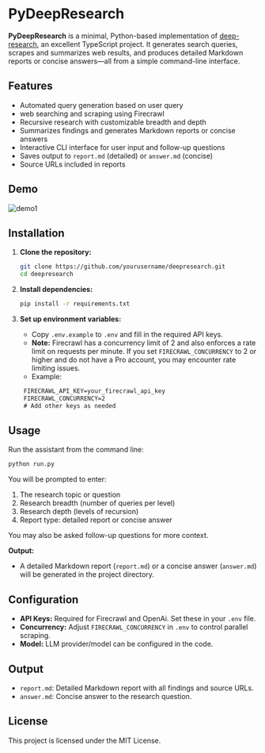 # PyDeepResearch

**PyDeepResearch** is a minimal, Python-based implementation of [deep-research](https://github.com/dzhng/deep-research), an excellent TypeScript project. It generates search queries, scrapes and summarizes web results, and produces detailed Markdown reports or concise answers—all from a simple command-line interface.

## Features

- Automated query generation based on user query
- web searching and scraping using Firecrawl
- Recursive research with customizable breadth and depth
- Summarizes findings and generates Markdown reports or concise answers
- Interactive CLI interface for user input and follow-up questions
- Saves output to `report.md` (detailed) or `answer.md` (concise)
- Source URLs included in reports

## Demo

![demo1](.github/visuals/pydeepresearch.gif)

## Installation

1. **Clone the repository:**

   ```bash
   git clone https://github.com/yourusername/deepresearch.git
   cd deepresearch
   ```

2. **Install dependencies:**

   ```bash
   pip install -r requirements.txt
   ```

3. **Set up environment variables:**

   - Copy `.env.example` to `.env` and fill in the required API keys.
   - **Note:** Firecrawl has a concurrency limit of 2 and also enforces a rate limit on requests per minute. If you set `FIRECRAWL_CONCURRENCY` to 2 or higher and do not have a Pro account, you may encounter rate limiting issues.
   - Example:

   ```txt
    FIRECRAWL_API_KEY=your_firecrawl_api_key
    FIRECRAWL_CONCURRENCY=2
    # Add other keys as needed
   ```

## Usage

Run the assistant from the command line:

```bash
python run.py
```

You will be prompted to enter:

1. The research topic or question
2. Research breadth (number of queries per level)
3. Research depth (levels of recursion)
4. Report type: detailed report or concise answer

You may also be asked follow-up questions for more context.

**Output:**

- A detailed Markdown report (`report.md`) or a concise answer (`answer.md`) will be generated in the project directory.

## Configuration

- **API Keys:** Required for Firecrawl and OpenAi. Set these in your `.env` file.
- **Concurrency:** Adjust `FIRECRAWL_CONCURRENCY` in `.env` to control parallel scraping.
- **Model:** LLM provider/model can be configured in the code.

## Output

- `report.md`: Detailed Markdown report with all findings and source URLs.
- `answer.md`: Concise answer to the research question.

## License

This project is licensed under the MIT License.
